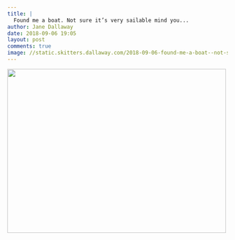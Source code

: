 ```yaml
---
title: |
  Found me a boat. Not sure it’s very sailable mind you...
author: Jane Dallaway
date: 2018-09-06 19:05
layout: post
comments: true
image: //static.skitters.dallaway.com/2018-09-06-found-me-a-boat--not-sure-it-s-very-sailable-mind-you-thumb-1-IMG-6731.JPG
---
```


<div>
        <a href="//static.skitters.dallaway.com/2018-09-06-found-me-a-boat--not-sure-it-s-very-sailable-mind-you-fullsize-1-IMG-6731.JPG">
          <img src="//static.skitters.dallaway.com/2018-09-06-found-me-a-boat--not-sure-it-s-very-sailable-mind-you-thumb-1-IMG-6731.JPG" width="500" height="375"/>
        </a>
      </div>


  
      